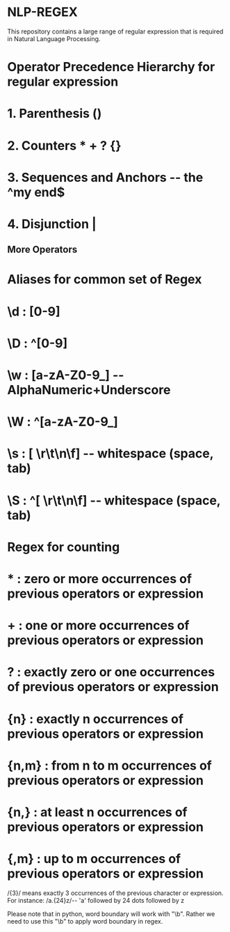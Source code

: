 # NLP-REGEX
This repository contains a large range of regular expression that is required in Natural Language Processing.

# Operator Precedence Hierarchy for regular expression
# 1. Parenthesis ()
# 2. Counters * + ? {}
# 3. Sequences and Anchors -- the ^my end$
# 4. Disjunction |

## More Operators

# Aliases for common set of Regex
# \d : [0-9]
# \D : ^[0-9]
# \w : [a-zA-Z0-9_] -- AlphaNumeric+Underscore
# \W : ^[a-zA-Z0-9_]
# \s : [ \r\t\n\f] -- whitespace (space, tab)
# \S : ^[ \r\t\n\f] -- whitespace (space, tab)


# Regex for counting
# * : zero or more occurrences of previous operators or expression
# + : one or more occurrences of previous operators or expression
# ? : exactly zero or one occurrences of previous operators or expression
# {n} : exactly n occurrences of previous operators or expression
# {n,m} : from n to m occurrences of previous operators or expression
# {n,} : at least n occurrences of previous operators or expression
# {,m} : up to m occurrences of previous operators or expression

/{3}/ means exactly 3 occurrences of the previous character or expression. For instance: /a.{24}z/-- 'a' followed by 24 dots followed by z

Please note that in python, word boundary will work with "\b". Rather we need to use this "\\b" to apply word boundary in regex.
